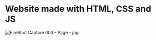 # Website made with HTML, CSS and JS
![FireShot Capture 003 - Page - jpg](https://user-images.githubusercontent.com/105944007/179619166-fdb66d27-bb1a-4970-976f-143745817321.png)
